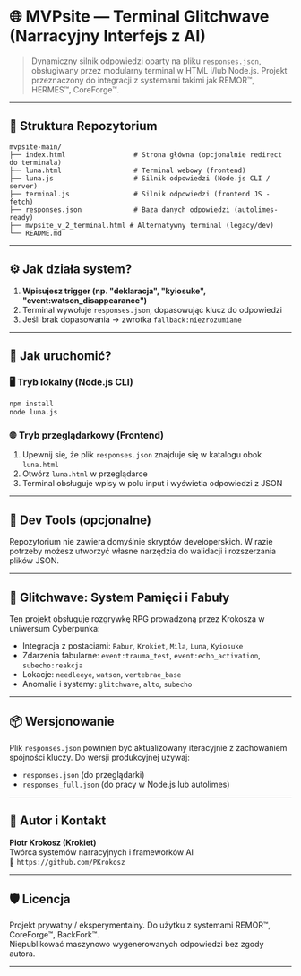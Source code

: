 # 🌐 MVPsite — Terminal Glitchwave (Narracyjny Interfejs z AI)

> Dynamiczny silnik odpowiedzi oparty na pliku `responses.json`, obsługiwany przez modularny terminal w HTML i/lub Node.js. Projekt przeznaczony do integracji z systemami takimi jak REMOR™, HERMES™, CoreForge™.

---

## 🧩 Struktura Repozytorium

```
mvpsite-main/
├── index.html                 # Strona główna (opcjonalnie redirect do terminala)
├── luna.html                  # Terminal webowy (frontend)
├── luna.js                    # Silnik odpowiedzi (Node.js CLI / server)
├── terminal.js                # Silnik odpowiedzi (frontend JS - fetch)
├── responses.json             # Baza danych odpowiedzi (autolimes-ready)
├── mvpsite_v_2_terminal.html # Alternatywny terminal (legacy/dev)
└── README.md
```

---

## ⚙️ Jak działa system?

1. **Wpisujesz trigger (np. "deklaracja", "kyiosuke", "event:watson_disappearance")**
2. Terminal wywołuje `responses.json`, dopasowując klucz do odpowiedzi
3. Jeśli brak dopasowania → zwrotka `fallback:niezrozumiane`

---

## 🚀 Jak uruchomić?

### 🖥️ Tryb lokalny (Node.js CLI)

```bash
npm install
node luna.js
```

### 🌐 Tryb przeglądarkowy (Frontend)

1. Upewnij się, że plik `responses.json` znajduje się w katalogu obok `luna.html`
2. Otwórz `luna.html` w przeglądarce
3. Terminal obsługuje wpisy w polu input i wyświetla odpowiedzi z JSON

---

## 🔧 Dev Tools (opcjonalne)

Repozytorium nie zawiera domyślnie skryptów developerskich. W razie potrzeby
możesz utworzyć własne narzędzia do walidacji i rozszerzania plików JSON.

---

## 🧠 Glitchwave: System Pamięci i Fabuły

Ten projekt obsługuje rozgrywkę RPG prowadzoną przez Krokosza w uniwersum Cyberpunka:
- Integracja z postaciami: `Rabur`, `Krokiet`, `Mila`, `Luna`, `Kyiosuke`
- Zdarzenia fabularne: `event:trauma_test`, `event:echo_activation`, `subecho:reakcja`
- Lokacje: `needleeye`, `watson`, `vertebrae_base`
- Anomalie i systemy: `glitchwave`, `alto`, `subecho`

---

## 📦 Wersjonowanie

Plik `responses.json` powinien być aktualizowany iteracyjnie z zachowaniem spójności kluczy. Do wersji produkcyjnej używaj:
- `responses.json` (do przeglądarki)
- `responses_full.json` (do pracy w Node.js lub autolimes)

---

## 👤 Autor i Kontakt

**Piotr Krokosz (Krokiet)**  
Twórca systemów narracyjnych i frameworków AI  
📍 `https://github.com/PKrokosz`

---

## 🛡️ Licencja

Projekt prywatny / eksperymentalny. Do użytku z systemami REMOR™, CoreForge™, BackFork™.  
Niepublikować maszynowo wygenerowanych odpowiedzi bez zgody autora.

--- 
